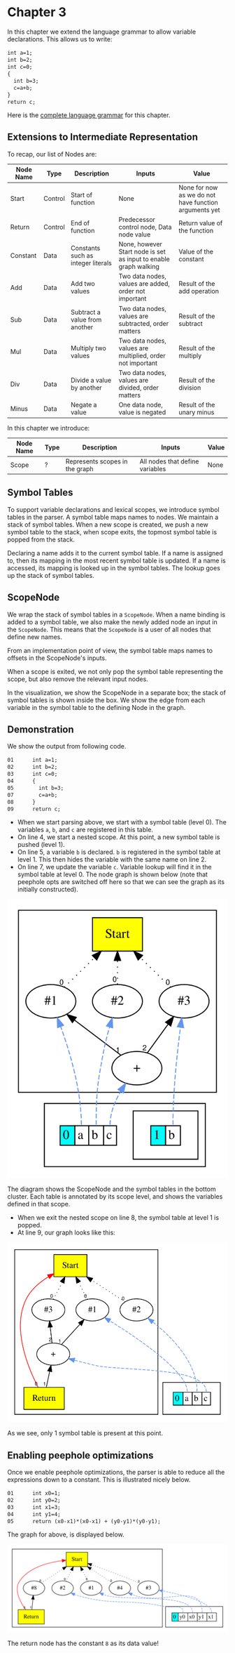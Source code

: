 # Chapter 3

In this chapter we extend the language grammar to allow variable declarations. This allows us to write:

```
int a=1; 
int b=2; 
int c=0; 
{ 
  int b=3; 
  c=a+b; 
} 
return c;
```

Here is the [complete language grammar](docs/03-grammar.md) for this chapter.

## Extensions to Intermediate Representation

To recap, our list of Nodes are:

| Node Name | Type    | Description                        | Inputs                                                           | Value                                                 |
|-----------|---------|------------------------------------|------------------------------------------------------------------|-------------------------------------------------------|
| Start     | Control | Start of function                  | None                                                             | None for now as we do not have function arguments yet |
| Return    | Control | End of function                    | Predecessor control node, Data node value                        | Return value of the function                          |
| Constant  | Data    | Constants such as integer literals | None, however Start node is set as input to enable graph walking | Value of the constant                                 |
| Add       | Data    | Add two values                     | Two data nodes, values are added, order not important            | Result of the add operation                           |
| Sub       | Data    | Subtract a value from another      | Two data nodes, values are subtracted, order matters             | Result of the subtract                                |
| Mul       | Data    | Multiply two values                | Two data nodes, values are multiplied, order not important       | Result of the multiply                                |
| Div       | Data    | Divide a value by another          | Two data nodes, values are divided, order matters                | Result of the division                                |
| Minus     | Data    | Negate a value                     | One data node, value is negated                                  | Result of the unary minus                             |

In this chapter we introduce:

| Node Name | Type | Description                    | Inputs                          | Value |
|-----------|------|--------------------------------|---------------------------------|-------|
| Scope     | ?    | Represents scopes in the graph | All nodes that define variables | None  |


## Symbol Tables

To support variable declarations and lexical scopes, we introduce symbol tables in the parser.
A symbol table maps names to nodes.
We maintain a stack of symbol tables.
When a new scope is created, we push a new symbol table to the stack, when scope exits, the topmost symbol table is popped
from the stack.

Declaring a name adds it to the current symbol table. 
If a name is assigned to, then its mapping in the most recent symbol table is updated.
If a name is accessed, its mapping is looked up in the symbol tables. The lookup goes up the stack of symbol tables.

## ScopeNode

We wrap the stack of symbol tables in a `ScopeNode`. When a name binding is added to a symbol table,
we also make the newly added node an input in the `ScopeNode`. This means that the `ScopeNode` is a user of
all nodes that define new names. 

From an implementation point of view, the symbol table maps names to offsets in the ScopeNode's inputs.

When a scope is exited, we not only pop the symbol table representing the scope, but also remove the relevant input nodes.

In the visualization, we show the ScopeNode in a separate box; the stack of symbol tables is shown inside
the box. We show the edge from each variable in the symbol table to the defining Node in the graph.

## Demonstration

We show the output from following code.

```
01      int a=1; 
02      int b=2; 
03      int c=0; 
04      { 
05        int b=3; 
07        c=a+b; 
08      } 
09      return c;
```

* When we start parsing above, we start with a symbol table (level 0).
The variables `a`, `b`, and `c` are registered in this table.
* On line 4, we start a nested scope. At this point, a new symbol table is pushed (level 1).
* On line 5, a variable `b` is declared. `b` is registered in the symbol table at level 1. This then
hides the variable with the same name on line 2.
* On line 7, we update the variable `c`. Variable lookup will find it in the symbol table at level 0.
The node graph is shown below (note that peephole opts are switched off here so that we can 
see the graph as its initially constructed).

![Graph1](./docs/03-graph1.svg)

The diagram shows the ScopeNode and the symbol tables in the bottom cluster. 
Each table is annotated by its scope level, and shows the variables defined in that scope.

* When we exit the nested scope on line 8, the symbol table at level 1 is popped.
* At line 9, our graph looks like this:

![Graph2](./docs/03-graph2.svg)

As we see, only 1 symbol table is present at this point.

## Enabling peephole optimizations

Once we enable peephole optimizations, the parser is able to reduce all the expressions down to a
constant. This is illustrated nicely below.

```
01      int x0=1; 
02      int y0=2; 
03      int x1=3; 
04      int y1=4; 
05      return (x0-x1)*(x0-x1) + (y0-y1)*(y0-y1);
```

The graph for above, is displayed below.

![Graph2](./docs/03-graph3.svg)

The return node has the constant `8` as its data value!